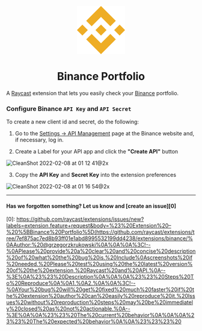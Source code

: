 <p align="center">
   <img src="assets/binance-logo.png" height="128">
   <h1 align="center">Binance Portfolio</h1>
 </p>

A [Raycast](https://raycast.com/) extension that lets you easily check your [Binance](https://www.binance.com/en) portfolio.


### Configure Binance `API Key` and `API Secret`

To create a new client id and secret, do the following:

1. Go to the [Settings -> API Management](https://www.binance.com/en/my/settings/api-management) page at the Binance website and, if necessary, log in.

2. Create a Label for your API app and click the **"Create API"** button
<img width="467" alt="CleanShot 2022-02-08 at 01 12 41@2x" src="https://user-images.githubusercontent.com/15333662/152881372-c26b4728-5ee2-4f4c-9bcc-9eff0a36f588.png">

3. Copy the **API Key** and **Secret Key** into the extension preferences

![CleanShot 2022-02-08 at 01 16 54@2x](https://user-images.githubusercontent.com/15333662/152881741-5581af06-f605-4593-afeb-3d4c6f78e27c.png)

---

#### Has we forgotten something? Let us know and [create an issue][0]

 [0]: https://github.com/raycast/extensions/issues/new?labels=extension,feature+request&body=%23%20Extension%20–%20%5BBinance%20Portfolio%5D(https://github.com/raycast/extensions/tree/7ef875ac7ed8b93ff01e1abd8995532199dd4238/extensions/binance/%0AAuthor:%20@grzegorzkrukowski%0A%0A%0A%3C!--%0APlease%20provide%20a%20clear%20and%20concise%20description%20of%20what%20the%20bug%20is.%20Include%0Ascreenshots%20if%20needed.%20Please%20test%20using%20the%20latest%20version%20of%20the%20extension,%20Raycast%20and%20API.%0A--%3E%0A%23%23%20Description%0A%0A%0A%23%23%20Steps%20To%20Reproduce%0A%0A1.%0A2.%0A%0A%3C!--%0AYour%20bug%20will%20get%20fixed%20much%20faster%20if%20the%20extension%20author%20can%20easily%20reproduce%20it.%20Issues%20without%20reproduction%20steps%20may%20be%20immediately%20closed%20as%20not%20actionable.%0A--%3E%0A%0A%23%23%20The%20current%20behavior%0A%0A%0A%23%23%20The%20expected%20behavior%0A%0A%23%23%23%20
